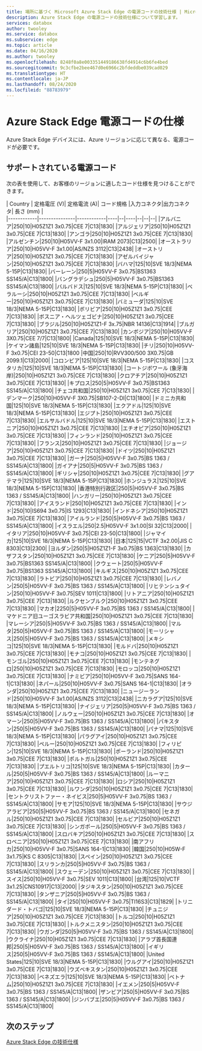 ```yaml
---
title: 場所に基づく Microsoft Azure Stack Edge の電源コードの技術仕様 | Microsoft Docs
description: Azure Stack Edge の電源コードの技術仕様について学習します。
services: databox
author: twooley
ms.service: databox
ms.subservice: edge
ms.topic: article
ms.date: 04/16/2020
ms.author: twooley
ms.openlocfilehash: 8248f0a8e003351449186638fd4914c6b6fe4bed
ms.sourcegitcommit: 9c3cfbe2bee467d0e6966c2bfdeddbe039cad029
ms.translationtype: HT
ms.contentlocale: ja-JP
ms.lasthandoff: 08/24/2020
ms.locfileid: "88783979"
---
```

# <a name="azure-stack-edge-power-cord-specifications"></a>Azure Stack Edge 電源コードの仕様

Azure Stack Edge デバイスには、Azure リージョンに応じて異なる、電源コードが必要です。

## <a name="supported-power-cords"></a>サポートされている電源コード

次の表を使用して、お客様のリージョンに適したコード仕様を見つけることができます。

| Country    | 定格電圧 (V)| 定格電流 (A)| コード規格 |入力コネクタ|出力コネクタ| 長さ (mm) |  
|------------|---------------|------------|----|--|----|--|--|--|
|アルバニア|250|10|H05Z1Z1 3x0.75|CEE 7|C13|1830|
|アルジェリア|250|10|H05Z1Z1 3x0.75|CEE 7|C13|1830|
|アンゴラ|250|10|H05Z1Z1 3x0.75|CEE 7|C13|1830|
|アルゼンチン|250|10|H05VV-F 3x1.00|IRAM 2073|C13|2500|
|オーストラリア|250|10|H05VV-F 3x1.00|AS/NZS 3112|C13|2438|
|オーストリア|250|10|H05Z1Z1 3x0.75|CEE 7|C13|1830|
|アゼルバイジャン|250|10|H05Z1Z1 3x0.75|CEE 7|C13|1830|
|バハマ|125|10|SVE 18/3|NEMA 5-15P|C13|1830|
|バーレーン|250|5|H05VV-F 3x0.75|BS1363  SS145/A|C13|1800|
|バングラデシュ|250|5|H05VV-F 3x0.75|BS1363  SS145/A|C13|1800|
|バルバドス|125|10|SVE 18/3|NEMA 5-15P|C13|1830|
|ベラルーシ|250|10|H05Z1Z1 3x0.75|CEE 7|C13|1830|
|ベルギー|250|10|H05Z1Z1 3x0.75|CEE 7|C13|1830|
|バミューダ|125|10|SVE 18/3|NEMA 5-15P|C13|1830|
|ボリビア|250|10|H05Z1Z1 3x0.75|CEE 7|C13|1830|
|ボスニア・ヘルツェゴビナ|250|10|H05Z1Z1 3x0.75|CEE 7|C13|1830|
|ブラジル|250|10|H05Z1Z1-F 3x.75|NBR 14136|C13|1914|
|ブルガリア|250|10|H05Z1Z1 3x0.75|CEE 7|C13|1830|
|カンボジア|250|10|H05VV-F 3X0.75|CEE 7/7|C13|1800|
|Canada|125|10|SVE 18/3|NEMA 5-15P|C13|1830|
|ケイマン諸島|125|10|SVE 18/3|NEMA 5-15P|C13|1830|
|チリ|250|10|H05VV-F 3x0.75|CEI 23-50|C13|1800
|中国|250|10|RVV300/500 3X0.75|GB 2099.1|C13|2000|
|コロンビア|125|10|SVE 18/3|NEMA 5-15P|C13|1830|
|コスタリカ|125|10|SVE 18/3|NEMA 5-15P|C13|1830|
|コートジボワール (象牙海岸)|250|10|H05Z1Z1 3x0.75|CEE 7|C13|1830|
|クロアチア|250|10|H05Z1Z1 3x0.75|CEE 7|C13|1830|
|キプロス|250|5|H05VV-F 3x0.75|BS1363  SS145/A|C13|1800|
|チェコ共和国|250|10|H05Z1Z1 3x0.75|CEE 7|C13|1830|
|デンマーク|250|10|H05VV-F 3X0.75|SB107-2-DI|C13|1800|
|ドミニカ共和国|125|10|SVE 18/3|NEMA 5-15P|C13|1830|
|エクアドル|125|10|SVE 18/3|NEMA 5-15P|C13|1830|
|エジプト|250|10|H05Z1Z1 3x0.75|CEE 7|C13|1830|
|エルサルバドル|125|10|SVE 18/3|NEMA 5-15P|C13|1830|
|エストニア|250|10|H05Z1Z1 3x0.75|CEE 7|C13|1830|
|エチオピア|250|10|H05Z1Z1 3x0.75|CEE 7|C13|1830|
|フィンランド|250|10|H05Z1Z1 3x0.75|CEE 7|C13|1830|
|フランス|250|10|H05Z1Z1 3x0.75|CEE 7|C13|1830|
|ジョージア|250|10|H05Z1Z1 3x0.75|CEE 7|C13|1830|
|ドイツ|250|10|H05Z1Z1 3x0.75|CEE 7|C13|1830|
|ガーナ|250|5|H05VV-F 3x0.75|BS 1363 / SS145/A|C13|1800|
|ガイアナ|250|5|H05VV-F 3x0.75|BS 1363 / SS145/A|C13|1800|
|ギリシャ|250|10|H05Z1Z1 3x0.75|CEE 7|C13|1830|
|グアテマラ|125|10|SVE 18/3|NEMA 5-15P|C13|1830|
|ホンジュラス|125|10|SVE 18/3|NEMA 5-15P|C13|1830|
|香港特別行政区|250|5|H05VV-F 3x0.75|BS 1363 / SS145/A|C13|1800|
|ハンガリー|250|10|H05Z1Z1 3x0.75|CEE 7|C13|1830|
|アイスランド|250|10|H05Z1Z1 3x0.75|CEE 7|C13|1830|
|インド|250|10|IS694 3x0.75|IS 1293|C13|1830|
|インドネシア|250|10|H05Z1Z1 3x0.75|CEE 7|C13|1830|
|アイルランド|250|5|H05VV-F 3x0.75|BS 1363 / SS145/A|C13|1800|
|イスラエル|250|2.5|H05VV-F 3x1.00|SI 32|C13|2000|
|イタリア|250|10|H05VV-F 3x0.75|CEI 23-50|C13|1800|
|ジャマイカ|125|10|SVE 18/3|NEMA 5-15P|C13|1830|
|日本|125|15|VCTF 3x2.00|JIS C 8303|C13|2300|
|ヨルダン|250|5|H05Z1Z1-F 3x0.75|BS 1363|C13|1830|
|カザフスタン|250|10|H05Z1Z1 3x0.75|CEE 7|C13|1830|
|ケニア|250|5|H05VV-F 3x0.75|BS1363  SS145/A|C13|1800|
|クウェート|250|5|H05VV-F 3x0.75|BS1363  SS145/A|C13|1800|
|キルギス|250|10|H05Z1Z1 3x0.75|CEE 7|C13|1830|
|ラトビア|250|10|H05Z1Z1 3x0.75|CEE 7|C13|1830|
|レバノン|250|5|H05VV-F 3x0.75|BS 1363 / SS145/A|C13|1800|
|リヒテンシュタイン|250|10|H05VV-F 3x0.75|SEV 1011|C13|1800|
|リトアニア|250|10|H05Z1Z1 3x0.75|CEE 7|C13|1830|
|ルクセンブルク|250|10|H05Z1Z1 3x0.75|CEE 7|C13|1830|
|マカオ|2250|5|H05VV-F 3x0.75|BS 1363 / SS145/A|C13|1800|
|マケドニア旧ユーゴスラビア共和国|250|10|H05Z1Z1 3x0.75|CEE 7|C13|1830|
|マレーシア|250|5|H05VV-F 3x0.75|BS 1363 / SS145/A|C13|1800|
|マルタ|250|5|H05VV-F 3x0.75|BS 1363 / SS145/A|C13|1800|
|モーリシャス|250|5|H05VV-F 3x0.75|BS 1363 / SS145/A|C13|1800|
|メキシコ|125|10|SVE 18/3|NEMA 5-15P|C13|1830|
|モルドバ|250|10|H05Z1Z1 3x0.75|CEE 7|C13|1830|
|モナコ|250|10|H05Z1Z1 3x0.75|CEE 7|C13|1830|
|モンゴル|250|10|H05Z1Z1 3x0.75|CEE 7|C13|1830|
|モンテネグロ|250|10|H05Z1Z1 3x0.75|CEE 7|C13|1830|
|モロッコ|250|10|H05Z1Z1 3x0.75|CEE 7|C13|1830|
|ナミビア|250|10|H05VV-F 3x0.75|SANS 164-1|C13|1830|
|ネパール|250|10|H05VV-F 3x0.75|SANS 164-1|C13|1830|
|オランダ|250|10|H05Z1Z1 3x0.75|CEE 7|C13|1830|
|ニュージーランド|250|10|H05VV-F 3x1.00|AS/NZS 3112|C13|2438|
|ニカラグア|125|10|SVE 18/3|NEMA 5-15P|C13|1830|
|ナイジェリア|250|5|H05VV-F 3x0.75|BS 1363 / SS145/A|C13|1800|
|ノルウェー|250|10|H05Z1Z1 3x0.75|CEE 7|C13|1830|
|オマーン|250|5|H05VV-F 3x0.75|BS 1363 / SS145/A|C13|1800|
|パキスタン|250|5|H05VV-F 3x0.75|BS 1363 / SS145/A|C13|1800|
|パナマ|125|10|SVE 18/3|NEMA 5-15P|C13|1830|
|パラグアイ|250|10|H05Z1Z1 3x0.75|CEE 7|C13|1830|
|ペルー|250|10|H05Z1Z1 3x0.75|CEE 7|C13|1830|
|フィリピン|125|10|SVE 18/3|NEMA 5-15P|C13|1830|
|ポーランド|250|10|H05Z1Z1 3x0.75|CEE 7|C13|1830|
|ポルトガル|250|10|H05Z1Z1 3x0.75|CEE 7|C13|1830|
|プエルトリコ|125|10|SVE 18/3|NEMA 5-15P|C13|1830|
|カタール|250|5|H05VV-F 3x0.75|BS 1363 / SS145/A|C13|1800|
|ルーマニア|250|10|H05Z1Z1 3x0.75|CEE 7|C13|1830|
|ロシア|250|10|H05Z1Z1 3x0.75|CEE 7|C13|1830|
|ルワンダ|250|10|H05Z1Z1 3x0.75|CEE 7|C13|1830|
|セントクリストファー・ネイビス|250|5|H05VV-F 3x0.75|BS 1363 / SS145/A|C13|1800|
|サモア|125|10|SVE 18/3|NEMA 5-15P|C13|1830|
|サウジアラビア|250|5|H05VV-F 3x0.75|BS 1363 / SS145/A|C13|1800|
|セネガル|250|10|H05Z1Z1 3x0.75|CEE 7|C13|1830|
|セルビア|250|10|H05Z1Z1 3x0.75|CEE 7|C13|1830|
|シンガポール|250|5|H05VV-F 3x0.75|BS 1363 / SS145/A|C13|1800|
|スロバキア|250|10|H05Z1Z1 3x0.75|CEE 7|C13|1830|
|スロベニア|250|10|H05Z1Z1 3x0.75|CEE 7|C13|1830|
|南アフリカ|250|10|H05VV-F 3x0.75|SANS 164-1|C13|1830|
|韓国|250|10|H05W-F 3x1.75|KS C 8305|C13|1830|
|スペイン|250|10|H05Z1Z1 3x0.75|CEE 7|C13|1830|
|スリランカ|250|5|H05VV-F 3x0.75|BS 1363 / SS145/A|C13|1800|
|スウェーデン|250|10|H05Z1Z1 3x0.75|CEE 7|C13|1830|
|スイス|250|10|H05VV-F 3x0.75|SEV 1011|C13|1800|
|台湾|125|10|VCTF 3x1.25|CNS10917|C13|2000|
|タジキスタン|250|10|H05Z1Z1 3x0.75|CEE 7|C13|1830|
|タンザニア|250|5|H05VV-F 3x0.75|BS 1363 / SS145/A|C13|1800|
|タイ|250|10|H05VV-F 3x0.75|TI16S3|C13|1829|
|トリニダード・トバゴ|125|10|SVE 18/3|NEMA 5-15P|C13|1830|
|チュニジア|250|10|H05Z1Z1 3x0.75|CEE 7|C13|1830|
|トルコ|250|10|H05Z1Z1 3x0.75|CEE 7|C13|1830|
|トルクメニスタン|250|10|H05Z1Z1 3x0.75|CEE 7|C13|1830|
|ウガンダ|250|5|H05VV-F 3x0.75|BS 1363 / SS145/A|C13|1800|
|ウクライナ|250|10|H05Z1Z1 3x0.75|CEE 7|C13|1830|
|アラブ首長国連邦|250|5|H05VV-F 3x0.75|BS 1363 / SS145/A|C13|1800|
|イギリス|250|5|H05VV-F 3x0.75|BS 1363 / SS145/A|C13|1800|
|United States|125|10|SVE 18/3|NEMA 5-15P|C13|1830|
|ウルグアイ|250|10|H05Z1Z1 3x0.75|CEE 7|C13|1830|
|ウズベキスタン|250|10|H05Z1Z1 3x0.75|CEE 7|C13|1830|
|ベネズエラ|125|10|SVE 18/3|NEMA 5-15P|C13|1830|
|ベトナム|250|10|H05Z1Z1 3x0.75|CEE 7|C13|1830|
|イエメン|250|5|H05VV-F 3x0.75|BS 1363 / SS145/A|C13|1800|
|ザンビア|250|5|H05VV-F 3x0.75|BS 1363 / SS145/A|C13|1800|
|ジンバブエ|250|5|H05VV-F 3x0.75|BS 1363 / SS145/A|C13|1800|

## <a name="next-steps"></a>次のステップ

[Azure Stack Edge の技術仕様](data-box-edge-technical-specifications-compliance.md)
